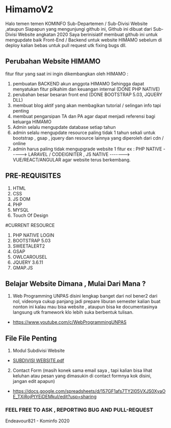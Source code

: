 # HimamoV2

Halo temen temen KOMINFO Sub-Departemen / Sub-Divisi Website ,ataupun Siapapun yang mengunjungi github ini, Github ini dibuat dari Sub-Divisi Website angkatan 2020 
Saya berinisiatif membuat github ini untuk mengupdate baik Front-End / Backend untuk website HIMAMO sebelum di deploy
kalian bebas untuk pull request utk fixing bugs dll.

## Perubahan Website HIMAMO
fitur fitur yang saat ini ingin dikembangkan oleh HIMAMO :
1. pembuatan BACKEND akun anggota HIMAMO Sehingga dapat menyatukan fitur pilkahim dan keuangan internal (DONE PHP NATIVE)
2. perubahan besar besaran front end (DONE BOOTSTRAP 5.03, JQUERY DLL)
3. membuat blog aktif yang akan membagikan tutorial / selingan info tapi penting
4. membuat pengarsipan TA dan PA agar dapat menjadi referensi bagi keluarga HIMAMO
5. Admin selalu mengupdate database setiap tahun 
6. admin selalu mengupdate resource paling tidak 1 tahun sekali untuk bootstrap , gsap , jquery dan resource lainnya yang diperoleh dari cdn / online
7. admin harus paling tidak mengupgrade website 1 fitur ex : PHP NATIVE -----> LARAVEL / CODEIGNITER , JS NATIVE -------> VUE/REACT/ANGULAR agar website terus berkembang.

## PRE-REQUISITES
1. HTML
2. CSS
3. JS DOM 
4. PHP
5. MYSQL
6. Touch Of Design

#CURRENT RESOURCE
1. PHP NATIVE LOGIN
2. BOOTSTRAP 5.03
3. SWEETALERT2
4. GSAP
5. OWLCAROUSEL
6. JQUERY 3.6.11
7. GMAP.JS


## Belajar Website Dimana , Mulai Dari Mana ?
1. Web Programming UNPAS
disini lengkap banget dari nol bener2 dari nol, videonya cukup panjang jadi prepare liburan semester kalian buat nonton ini kalau mau bisa website ,
ataupun bisa ke documentasinya langsung utk framework klo lebih suka berbentuk tulisan.
- https://www.youtube.com/c/WebProgrammingUNPAS

## File File Penting
1. Modul Subdivisi Website
- [SUBDIVISI WEBSITE.pdf](https://github.com/Endeavour821/HimamoV2/files/8572754/SUBDIVISI.WEBSITE.pdf)
2. Contact Form (masih konek sama email saya , tapi kalian bisa lihat keluhan atau pesan yang dimasukin di contact formnya kok disini, jangan edit apapun)
- https://docs.google.com/spreadsheets/d/157GF1afs7TY2l05VXJS0XyaOE_TXiRojPtYEiDEMkuI/edit?usp=sharing

### FEEL FREE TO ASK , REPORTING BUG AND PULL-REQUEST
Endeavour821 - Kominfo 2020
